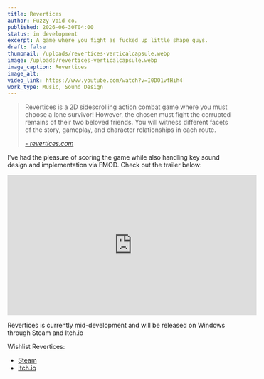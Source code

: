 ```yaml
---
title: Revertices
author: Fuzzy Void co.
published: 2026-06-30T04:00
status: in development 
excerpt: A game where you fight as fucked up little shape guys.
draft: false
thumbnail: /uploads/revertices-verticalcapsule.webp
image: /uploads/revertices-verticalcapsule.webp
image_caption: Revertices
image_alt:
video_link: https://www.youtube.com/watch?v=I0DO1vfHih4
work_type: Music, Sound Design
---
```

> Revertices is a 2D sidescrolling action combat game where you must choose a lone survivor! However, the chosen must fight the corrupted remains of their two beloved friends. You will witness different facets of the story, gameplay, and character relationships in each route.
>
> <cite><a href="https://revertices.com/">- revertices.com</a></cite>

I've had the pleasure of scoring the game while also handling key sound design and implementation via FMOD. Check out the trailer below:

<iframe width="560" height="315" src="https://www.youtube.com/embed/I0DO1vfHih4?si=dBmFiACQfiVVldxv" title="YouTube video player" frameborder="0" allow="accelerometer; autoplay; clipboard-write; encrypted-media; gyroscope; picture-in-picture; web-share" referrerpolicy="strict-origin-when-cross-origin" allowfullscreen></iframe>

Revertices is currently mid-development and will be released on Windows through Steam and Itch.io

Wishlist Revertices:
- [Steam](https://store.steampowered.com/app/3236560/Revertices/)
- [Itch.io](https://fuzzyvoidco.itch.io/revertices)